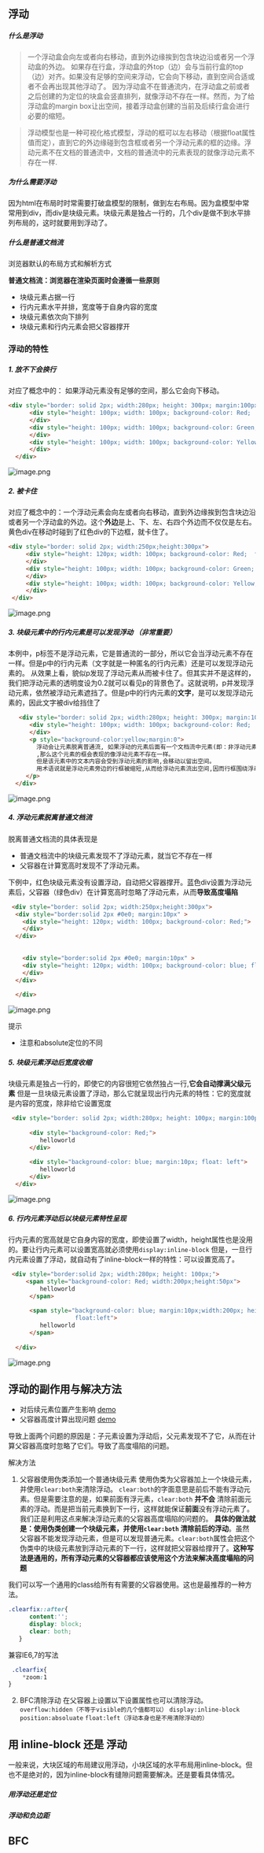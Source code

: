   

## 浮动
 ##### 什么是浮动
> 一个浮动盒会向左或者向右移动，直到外边缘挨到包含块边沿或者另一个浮动盒的外边。 如果存在行盒，浮动盒的外top（边）会与当前行盒的top（边）对齐。如果没有足够的空间来浮动，它会向下移动，直到空间合适或者不会再出现其他浮动了。
因为浮动盒不在普通流内，在浮动盒之前或者之后创建的为定位的块盒会竖直排列，就像浮动不存在一样。然而，为了给浮动盒的margin box让出空间，接着浮动盒创建的当前及后续行盒会进行必要的缩短。

> 浮动模型也是一种可视化格式模型，浮动的框可以左右移动（根据float属性值而定），直到它的外边缘碰到包含框或者另一个浮动元素的框的边缘。浮动元素不在文档的普通流中，文档的普通流中的元素表现的就像浮动元素不存在一样.

##### 为什么需要浮动
因为html在布局时时常需要打破盒模型的限制，做到左右布局。因为盒模型中常常用到div，而div是块级元素。块级元素是独占一行的，几个div是做不到水平排列布局的，这时就要用到浮动了。

##### 什么是普通文档流
浏览器默认的布局方式和解析方式

**普通文档流：浏览器在渲染页面时会遵循一些原则**
- 块级元素占据一行
- 行内元素水平并排，宽度等于自身内容的宽度
- 块级元素依次向下排列
- 块级元素和行内元素会把父容器撑开

### 浮动的特性
##### 1. 放不下会换行
对应了概念中的： 如果浮动元素没有足够的空间，那么它会向下移动。
```html
<div style="border: solid 2px; width:280px; height: 300px; margin:100px">
      <div style="height: 100px; width: 100px; background-color: Red;  float:left;">
      </div>
      <div style="height: 100px; width: 100px; background-color: Green;  float:left;">
      </div>
      <div style="height: 100px; width: 100px; background-color: Yellow;  float:left;">
      </div>
  </div>
```
![image.png](http://upload-images.jianshu.io/upload_images/9425951-31c611d0f8d46c86.png?imageMogr2/auto-orient/strip%7CimageView2/2/w/1240)


##### 2. 被卡住
对应了概念中的：一个浮动元素会向左或者向右移动，直到外边缘挨到包含块边沿或者另一个浮动盒的外边。这个**外边**是上、下、左、右四个外边而不仅仅是左右。
黄色div在移动时碰到了红色div的下边框，就卡住了。
 ```html
<div style="border: solid 2px; width:250px;height:300px">
      <div style="height: 120px; width: 100px; background-color: Red;  float:left;">
      </div>
      <div style="height: 100px; width: 100px; background-color: Green;  float:left;">
      </div>
      <div style="height: 100px; width: 100px; background-color: Yellow;  float:left;">
      </div>
  </div>
```
![image.png](http://upload-images.jianshu.io/upload_images/9425951-b359aa3a912e2d9c.png?imageMogr2/auto-orient/strip%7CimageView2/2/w/1240)



##### 3. 块级元素中的行内元素是可以发现浮动 （非常重要）
本例中，p标签不是浮动元素，它是普通流的一部分，所以它会当浮动元素不存在一样。但是p中的行内元素（文字就是一种匿名的行内元素）还是可以发现浮动元素的。
从效果上看，貌似p发现了浮动元素从而被卡住了。但其实并不是这样的，我们把浮动元素的透明度设为0.2就可以看见p的背景色了。这就说明，p并发现浮动元素，依然被浮动元素遮挡了。但是p中的行内元素的**文字**，是可以发现浮动元素的，因此文字被div给挡住了

```html
   <div style="border: solid 2px; width:280px; height: 300px; margin:100px">
      <div style="height: 100px; width: 100px; background-color: Red;  float:left; opacity:0.2">
      </div>
      <p style="background-color:yellow;margin:0">
        浮动会让元素脱离普通流, 如果浮动的元素后面有一个文档流中元素(即：非浮动元素或者为定位的元素)
        ,那么这个元素的框会表现的像浮动元素不存在一样。
        但是该元素中的文本内容会受到浮动元素的影响,会移动以留出空间。
        用术语说就是浮动元素旁边的行框被缩短,从而给浮动元素流出空间,因而行框围绕浮动框
     </p>
  </div>
```
![image.png](http://upload-images.jianshu.io/upload_images/9425951-3d71080f2e232785.png?imageMogr2/auto-orient/strip%7CimageView2/2/w/1240)


#####  4. 浮动元素脱离普通文档流
脱离普通文档流的具体表现是
- 普通文档流中的块级元素发现不了浮动元素，就当它不存在一样
- 父容器在计算宽高时发现不了浮动元素。

下例中，红色块级元素没有设置浮动，自动把父容器撑开。蓝色div设置为浮动元素后，父容器（绿色div）在计算宽高时忽略了浮动元素，从而**导致高度塌陷**
``` html
 <div style="border: solid 2px; width:250px;height:300px">
  <div style="border:solid 2px #0e0; margin:10px" >
    <div style="height: 120px; width: 100px; background-color: Red;">   
    </div>
  </div>
  
  
    <div style="border:solid 2px #0e0; margin:10px" >
    <div style="height: 120px; width: 100px; background-color: blue; float:left">   
    </div>
  </div>
   
  </div>
```
![image.png](http://upload-images.jianshu.io/upload_images/9425951-26774f8bea90d26a.png?imageMogr2/auto-orient/strip%7CimageView2/2/w/1240)

提示
- 注意和absolute定位的不同

##### 5. 块级元素浮动后宽度收缩
块级元素是独占一行的，即使它的内容很短它依然独占一行,**它会自动撑满父级元素**  但是一旦块级元素设置了浮动，那么它就呈现出行内元素的特性：它的宽度就是内容的宽度，除非给它设置宽度
``` html
 <div style="border: solid 2px; width:280px; height: 100px; margin:100px">
      
      <div style="background-color: Red;">
         helloworld
      </div>
     
      <div style="background-color: blue; margin:10px; float: left">
         helloworld
      </div>
  </div>
``` 
![image.png](http://upload-images.jianshu.io/upload_images/9425951-9abfc7ca38fa7ebd.png?imageMogr2/auto-orient/strip%7CimageView2/2/w/1240)


##### 6. 行内元素浮动后以块级元素特性呈现
行内元素的宽高就是它自身内容的宽度，即使设置了width，height属性也是没用的。要让行内元素可以设置宽高就必须使用`display:inline-block` 
但是，一旦行内元素设置了浮动，就自动有了inline-block一样的特性：可以设置宽高了。

```html
 <div style="border:solid 2px; width:280px; height: 100px;">
     <span style="background-color: Red; width:200px;height:50px">
         helloworld
      </span>
   
      <span style="background-color: blue; margin:10px;width:200px; height:50px;
                   float:left">
         helloworld
      </span>
  
  </div>
```
![image.png](http://upload-images.jianshu.io/upload_images/9425951-c575b14c2aa26412.png?imageMogr2/auto-orient/strip%7CimageView2/2/w/1240)


## 浮动的副作用与解决方法
- 对后续元素位置产生影响 [demo](http://js.jirengu.com/sado/1/edit)
- 父容器高度计算出现问题 [demo](http://js.jirengu.com/towu/1/edit?html,output)

导致上面两个问题的原因是：子元素设置为浮动后，父元素发现不了它，从而在计算父容器高度时忽略了它们。导致了高度塌陷的问题。

解决方法
1. 父容器使用伪类添加一个普通块级元素
使用伪类为父容器加上一个块级元素，并使用`clear:both`来清除浮动。
`clear:both`的字面意思是前后不能有浮动元素。但是需要注意的是，如果前面有浮元素，`clear:both` **并不会** 清除前面元素的浮动。而是把当前元素换到下一行，这样就能保证**前面**没有浮动元素了。我们正是利用这点来解决浮动元素的父容器高度塌陷的问题的。
**具体的做法就是：使用伪类创建一个块级元素，并使用`clear:both` 清除前后的浮动**。虽然父容器不能发现浮动元素，但是可以发现普通元素。`clear:both`属性会把这个伪类中的块级元素放到浮动元素的下一行，这样就把父容器给撑开了。**这种写法是通用的，所有浮动元素的父容器都应该使用这个方法来解决高度塌陷的问题**

我们可以写一个通用的class给所有有需要的父容器使用。这也是最推荐的一种方法。
```  css
.clearfix::after{
      content:'';
      display: block;
      clear: both;
   }
```
兼容IE6,7的写法
```css
 .clearfix{
    *zoom:1
}
```

2. BFC清除浮动
在父容器上设置以下设置属性也可以清除浮动。
`overflow:hidden（不等于visible的几个值都可以）` `display:inline-block`  `position:absoluate` `float:left（浮动本身也是不用清除浮动的）`

## 用 inline-block 还是 浮动
一般来说，大块区域的布局建议用浮动，小块区域的水平布局用inline-block。但也不是绝对的，因为inline-block有缝隙问题需要解决。还是要看具体情况。

##### 用浮动还是定位
##### 浮动和负边距






## BFC
